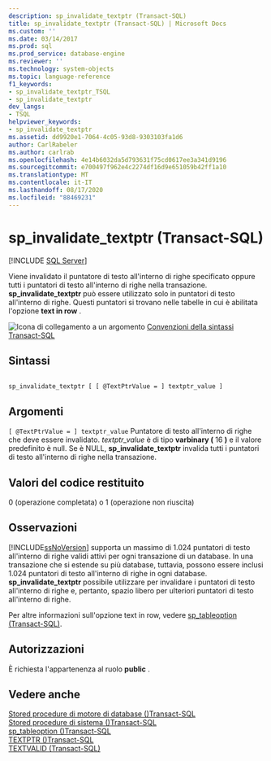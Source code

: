 ```yaml
---
description: sp_invalidate_textptr (Transact-SQL)
title: sp_invalidate_textptr (Transact-SQL) | Microsoft Docs
ms.custom: ''
ms.date: 03/14/2017
ms.prod: sql
ms.prod_service: database-engine
ms.reviewer: ''
ms.technology: system-objects
ms.topic: language-reference
f1_keywords:
- sp_invalidate_textptr_TSQL
- sp_invalidate_textptr
dev_langs:
- TSQL
helpviewer_keywords:
- sp_invalidate_textptr
ms.assetid: dd9920e1-7064-4c05-93d8-9303103fa1d6
author: CarlRabeler
ms.author: carlrab
ms.openlocfilehash: 4e14b6032da5d793631f75cd0617ee3a341d9196
ms.sourcegitcommit: e700497f962e4c2274df16d9e651059b42ff1a10
ms.translationtype: MT
ms.contentlocale: it-IT
ms.lasthandoff: 08/17/2020
ms.locfileid: "88469231"
---
```

# <a name="sp_invalidate_textptr-transact-sql"></a>sp_invalidate_textptr (Transact-SQL)
[!INCLUDE [SQL Server](../../includes/applies-to-version/sqlserver.md)]

  Viene invalidato il puntatore di testo all'interno di righe specificato oppure tutti i puntatori di testo all'interno di righe nella transazione. **sp_invalidate_textptr** può essere utilizzato solo in puntatori di testo all'interno di righe. Questi puntatori si trovano nelle tabelle in cui è abilitata l'opzione **text in row** .  
  
 ![Icona di collegamento a un argomento](../../database-engine/configure-windows/media/topic-link.gif "Icona di collegamento a un argomento") [Convenzioni della sintassi Transact-SQL](../../t-sql/language-elements/transact-sql-syntax-conventions-transact-sql.md)  
  
## <a name="syntax"></a>Sintassi  
  
```  
  
sp_invalidate_textptr [ [ @TextPtrValue = ] textptr_value ]  
```  
  
## <a name="arguments"></a>Argomenti  
`[ @TextPtrValue = ] textptr_value` Puntatore di testo all'interno di righe che deve essere invalidato. *textptr_value* è di tipo **varbinary (** 16 **)** e il valore predefinito è null. Se è NULL, **sp_invalidate_textptr** invalida tutti i puntatori di testo all'interno di righe nella transazione.  
  
## <a name="return-code-values"></a>Valori del codice restituito  
 0 (operazione completata) o 1 (operazione non riuscita)  
  
## <a name="remarks"></a>Osservazioni  
 [!INCLUDE[ssNoVersion](../../includes/ssnoversion-md.md)] supporta un massimo di 1.024 puntatori di testo all'interno di righe validi attivi per ogni transazione di un database. In una transazione che si estende su più database, tuttavia, possono essere inclusi 1.024 puntatori di testo all'interno di righe in ogni database. **sp_invalidate_textptr** possibile utilizzare per invalidare i puntatori di testo all'interno di righe e, pertanto, spazio libero per ulteriori puntatori di testo all'interno di righe.  
  
 Per altre informazioni sull'opzione text in row, vedere [sp_tableoption &#40;Transact-SQL&#41;](../../relational-databases/system-stored-procedures/sp-tableoption-transact-sql.md).  
  
## <a name="permissions"></a>Autorizzazioni  
 È richiesta l'appartenenza al ruolo **public** .  
  
## <a name="see-also"></a>Vedere anche  
 [Stored procedure di motore di database &#40;&#41;Transact-SQL ](../../relational-databases/system-stored-procedures/database-engine-stored-procedures-transact-sql.md)   
 [Stored procedure di sistema &#40;&#41;Transact-SQL ](../../relational-databases/system-stored-procedures/system-stored-procedures-transact-sql.md)   
 [sp_tableoption &#40;&#41;Transact-SQL ](../../relational-databases/system-stored-procedures/sp-tableoption-transact-sql.md)   
 [TEXTPTR &#40;&#41;Transact-SQL ](../../t-sql/functions/text-and-image-functions-textptr-transact-sql.md)   
 [TEXTVALID &#40;Transact-SQL&#41;](../../t-sql/functions/text-and-image-functions-textvalid-transact-sql.md)  
  
  
